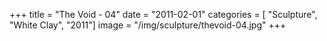 +++
title = "The Void - 04"
date = "2011-02-01"
categories = [ "Sculpture", "White Clay", "2011"]
image = "/img/sculpture/thevoid-04.jpg"
+++

